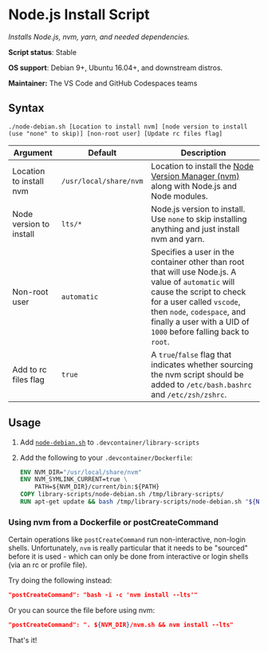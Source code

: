 # Node.js Install Script

*Installs Node.js, nvm, yarn, and needed dependencies.*

**Script status**: Stable

**OS support**: Debian 9+, Ubuntu 16.04+, and downstream distros.

**Maintainer:** The VS Code and GitHub Codespaces teams

## Syntax

```text
./node-debian.sh [Location to install nvm] [node version to install (use "none" to skip)] [non-root user] [Update rc files flag]
```

|Argument|Default|Description|
|--------|-------|-----------|
|Location to install nvm|`/usr/local/share/nvm`| Location to install the [Node Version Manager (nvm)](http://nvm.sh) along with Node.js and Node modules. |
|Node version to install|`lts/*`| Node.js version to install. Use `none` to skip installing anything and just install nvm and yarn. |
|Non-root user|`automatic`| Specifies a user in the container other than root that will use Node.js. A value of `automatic` will cause the script to check for a user called `vscode`, then `node`, `codespace`, and finally a user with a UID of `1000` before falling back to `root`. |
| Add to rc files flag | `true` | A `true`/`false` flag that indicates whether sourcing the nvm script should be added to `/etc/bash.bashrc` and `/etc/zsh/zshrc`. |

## Usage

1. Add [`node-debian.sh`](../node-debian.sh) to `.devcontainer/library-scripts`

2. Add the following to your `.devcontainer/Dockerfile`:

    ```Dockerfile
    ENV NVM_DIR="/usr/local/share/nvm"
    ENV NVM_SYMLINK_CURRENT=true \
        PATH=${NVM_DIR}/current/bin:${PATH}
    COPY library-scripts/node-debian.sh /tmp/library-scripts/
    RUN apt-get update && bash /tmp/library-scripts/node-debian.sh "${NVM_DIR}"
    ```

### Using nvm from a Dockerfile or postCreateCommand

Certain operations like `postCreateCommand` run non-interactive, non-login shells. Unfortunately, `nvm` is really particular that it needs to be "sourced" before it is used - which can only be done from interactive or login shells (via an rc or profile file).

Try doing the following instead:

```json
"postCreateCommand": "bash -i -c 'nvm install --lts'"
```

Or you can source the file before using nvm:

```json
"postCreateCommand": ". ${NVM_DIR}/nvm.sh && nvm install --lts"
```

That's it!

